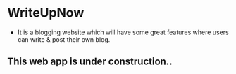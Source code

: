 # WriteUpNow
- It is a blogging website which will have some great features where users can write & post their own blog.

## This web app is under construction.. 
